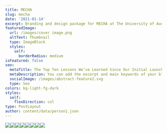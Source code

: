 ```yaml
---
title: MECHA
slug: mecha
date: '2021-01-14'
excerpt: Branding and design package for MECHA at The University of Auckland.
featuredImage:
  url: /images/cover image.png
  altText: Thumbnail
  type: ImageBlock
  styles:
    self:
      borderRadius: medium
isFeatured: false
seo:
  metaTitle: The Top Ten Lessons We’ve Learned Since Our Initial Launch
  metaDescription: You can add the excerpt and main keywords of your blog post here.
  socialImage: /images/abstract-feature2.svg
  type: Seo
colors: bg-light-fg-dark
styles:
  self:
    flexDirection: col
type: PostLayout
author: content/data/person1.json
---
```

![](/images/1.png)![](/images/2.gif)![](/images/3.png)![](/images/4.png)![](/images/5.png)![](/images/6.png)![](/images/7.png)![](/images/8.png)
